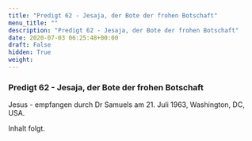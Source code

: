 ```yaml
---
title: "Predigt 62 - Jesaja, der Bote der frohen Botschaft"
menu_title: ""
description: "Predigt 62 - Jesaja, der Bote der frohen Botschaft"
date: 2020-07-03 06:25:48+00:00
draft: False
hidden: True
weight:
---
```

### Predigt 62 - Jesaja, der Bote der frohen Botschaft

Jesus - empfangen durch Dr Samuels am 21. Juli 1963, Washington, DC, USA.

Inhalt folgt.

